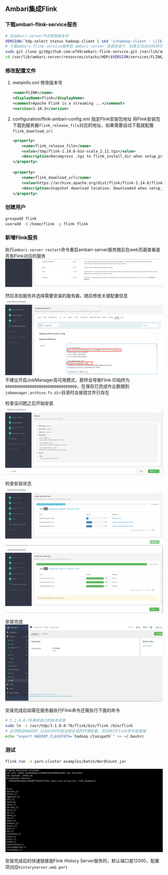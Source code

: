 ## Ambari集成Flink

### 下载ambari-flink-service服务
```bash
# 在ambari-server节点获取版本号
VERSION=`hdp-select status hadoop-client | sed 's/hadoop-client - \([0-9]\.[0-9]\).*/\1/'`
# 下载ambari-flink-service服务到 ambari-server 资源目录下，如果无法访问外网可以下载下来传到目的目录
sudo git clone git@github.com:w749/ambari-flink-service.git /var/lib/ambari-server/resources/stacks/HDP/$VERSION/services/FLINK
cd /var/lib/ambari-server/resources/stacks/HDP/$VERSION/services/FLINK/
```

### 修改配置文件

1. metainfo.xml 修改版本号
    ```xml
    <name>FLINK</name>
    <displayName>Flink</displayName>
    <comment>Apache Flink is a streaming ...</comment>
    <version>1.10.3</version>
    ```

2. configuration/flink-ambari-config.xml 指定Flink安装包地址
    将Flink安装包下载到服务器`flink_release_file`对应的地址，如果需要自动下载就配置`flink_download_url`
    ```xml
    <property>
        <name>flink_release_file</name>
        <value>/tmp/flink-1.14.6-bin-scala_2.11.tgz</value>
        <description>Decompress .tgz to flink_install_dir when setup_prebuilt is true</description>
    </property>

    <property>
        <name>flink_download_url</name>
        <value>https://archive.apache.org/dist/flink/flink-1.14.6/flink-1.14.6-bin-scala_2.11.tgz</value>
        <description>Snapshot download location. Downloaded when setup_prebuilt is true</description>
    </property>
    ```

### 创建用户
```bash
groupadd flink
useradd -d /home/flink -g flink flink
```

### 新增Flink服务
执行`ambari-server restart`命令重启ambari-server服务随后在web页面查看是否有Flink对应的服务
![Image](screenshots/hava-flink.png?raw=true)

然后添加服务并选择需要安装的服务器，随后修改关键配置信息
![Image](screenshots/edit-configuation.png?raw=true)
不建议开启JobManager高可用模式，那样会导致Flink ID始终为`00000000000000000000000000000000`，在保存已完成作业数据到`jobmanager.archive.fs.dir`目录时会报错文件已存在

检查没问题之后开始安装
![Image](screenshots/deploy.png?raw=true)

检查安装状态
![Image](screenshots/in-progress.png?raw=true)
![Image](screenshots/install-sucessful.png?raw=true)

安装完成
![Image](screenshots/flink-status.png?raw=true)

安装完成后如需在服务器执行Flink命令还需执行下面的命令
```bash
# 3.1.0.0-78换成自己的版本目录
sudo ln -s /usr/hdp/3.1.0.0-78/flink/bin/flink /bin/flink
# 必须指定HADOOP_CLASSPATH到当前会话的环境变量，否则执行flink命令会报错
echo "export HADOOP_CLASSPATH=`hadoop classpath`" >> ~/.bashrc
```

### 测试
```bash
flink run -m yarn-cluster examples/batch/WordCount.jar
```
![Image](screenshots/flink-test.png?raw=true)

安装完成后的快速链接是Flink History Server服务的，默认端口是12000，配置项对应`historyserver.web.port`